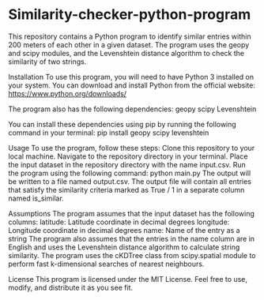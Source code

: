# Similarity-checker-python-program

This repository contains a Python program to identify similar entries within 200 meters of each other in a given dataset. The program uses the geopy and scipy modules, and the Levenshtein distance algorithm to check the similarity of two strings.

Installation
To use this program, you will need to have Python 3 installed on your system. You can download and install Python from the official website: https://www.python.org/downloads/

The program also has the following dependencies:
geopy
scipy
Levenshtein

You can install these dependencies using pip by running the following command in your terminal:
pip install geopy scipy levenshtein

Usage
To use the program, follow these steps:
Clone this repository to your local machine.
Navigate to the repository directory in your terminal.
Place the input dataset in the repository directory with the name input.csv.
Run the program using the following command:
python main.py
The output will be written to a file named output.csv.
The output file will contain all entries that satisfy the similarity criteria marked as True / 1 in a separate column named is_similar.

Assumptions
The program assumes that the input dataset has the following columns:
latitude: Latitude coordinate in decimal degrees
longitude: Longitude coordinate in decimal degrees
name: Name of the entry as a string
The program also assumes that the entries in the name column are in English and uses the Levenshtein distance algorithm to calculate string similarity. The program uses the cKDTree class from scipy.spatial module to perform fast k-dimensional searches of nearest neighbours.

License
This program is licensed under the MIT License. Feel free to use, modify, and distribute it as you see fit.
